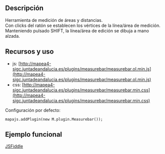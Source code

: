 ## Descripción

Herramienta de medición de áreas y distancias.  
Con clicks del ratón se establecen los vértices de la línea/área de medición.  
Manteniendo pulsado SHIFT, la línea/área de edición se dibuja a mano alzada.

## Recursos y uso

- js: [http://mapea4-sigc.juntadeandalucia.es/plugins/measurebar/measurebar.ol.min.js](http://mapea4-sigc.juntadeandalucia.es/plugins/measurebar/measurebar.ol.min.js)
- css: [http://mapea4-sigc.juntadeandalucia.es/plugins/measurebar/measurebar.min.css](http://mapea4-sigc.juntadeandalucia.es/plugins/measurebar/measurebar.min.css)

Configuración por defecto:
```
mapajs.addPlugin(new M.plugin.Measurebar());
```

## Ejemplo funcional

[JSFiddle](http://jsfiddle.net/sigcJunta/7kht2bvk/)
